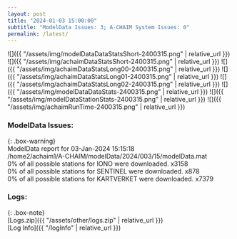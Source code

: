 ```yaml
---
layout: post
title: "2024-01-03 15:00:00"
subtitle: "ModelData Issues: 3; A-CHAIM System Issues: 0"
permalink: /latest/
---
```


![]({{ "/assets/img/modelDataDataStatsShort-2400315.png" | relative_url }})
![]({{ "/assets/img/achaimDataStatsShort-2400315.png" | relative_url }})
![]({{ "/assets/img/achaimDataStatsLong00-2400315.png" | relative_url }})
![]({{ "/assets/img/achaimDataStatsLong01-2400315.png" | relative_url }})
![]({{ "/assets/img/achaimDataStatsLong02-2400315.png" | relative_url }})
![]({{ "/assets/img/modelDataDataStats-2400315.png" | relative_url }})
![]({{ "/assets/img/modelDataStationStats-2400315.png" | relative_url }})
![]({{ "/assets/img/achaimRunTime-2400315.png" | relative_url }})


### ModelData Issues:  
  
{: .box-warning}  
 ModelData report for 03-Jan-2024 15:15:18   
 /home2/achaim1/A-CHAIM/modelData/2024/003/15/modelData.mat   
 0% of all possible stations for IONO were downloaded. x3158   
 0% of all possible stations for SENTINEL were downloaded. x878   
 0% of all possible stations for KARTVERKET were downloaded. x7379   
  


### Logs:  
  
{: .box-note}  
[Logs.zip]({{ "/assets/other/logs.zip" | relative_url }})  
[Log Info]({{ "/logInfo" | relative_url }})  
